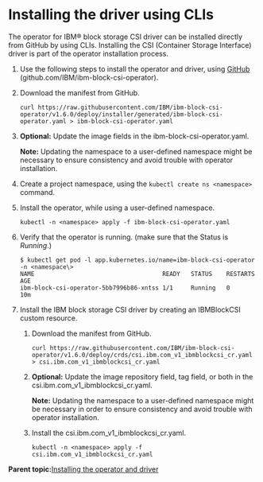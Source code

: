 # Installing the driver using CLIs

The operator for IBM® block storage CSI driver can be installed directly from GitHub by using CLIs. Installing the CSI \(Container Storage Interface\) driver is part of the operator installation process.

1.  Use the following steps to install the operator and driver, using [GitHub](https://github.com/IBM/ibm-block-csi-operator) (github.com/IBM/ibm-block-csi-operator\).
2.  Download the manifest from GitHub.

    ```
    curl https://raw.githubusercontent.com/IBM/ibm-block-csi-operator/v1.6.0/deploy/installer/generated/ibm-block-csi-operator.yaml > ibm-block-csi-operator.yaml
    ```

3.  **Optional:** Update the image fields in the ibm-block-csi-operator.yaml.

    **Note:** Updating the namespace to a user-defined namespace might be necessary to ensure consistency and avoid trouble with operator installation.

4.  Create a project namespace, using the `kubectl create ns <namespace>` command.

5.  Install the operator, while using a user-defined namespace.

    ```
    kubectl -n <namespace> apply -f ibm-block-csi-operator.yaml
    ```

6.  Verify that the operator is running. \(make sure that the Status is _Running_.\)

    ```screen
    $ kubectl get pod -l app.kubernetes.io/name=ibm-block-csi-operator -n <namespace\>
    NAME                                    READY   STATUS    RESTARTS   AGE
    ibm-block-csi-operator-5bb7996b86-xntss 1/1     Running   0          10m
    ```

7.  Install the IBM block storage CSI driver by creating an IBMBlockCSI custom resource.

    1.  Download the manifest from GitHub.

        ```
        curl https://raw.githubusercontent.com/IBM/ibm-block-csi-operator/v1.6.0/deploy/crds/csi.ibm.com_v1_ibmblockcsi_cr.yaml > csi.ibm.com_v1_ibmblockcsi_cr.yaml
        ```

    2.  **Optional:** Update the image repository field, tag field, or both in the csi.ibm.com\_v1\_ibmblockcsi\_cr.yaml.

        **Note:** Updating the namespace to a user-defined namespace might be necessary in order to ensure consistency and avoid trouble with operator installation.

    3.  Install the csi.ibm.com\_v1\_ibmblockcsi\_cr.yaml.

        ```
        kubectl -n <namespace> apply -f csi.ibm.com_v1_ibmblockcsi_cr.yaml
        ```


**Parent topic:**[Installing the operator and driver](csi_ug_install_operator.md)

